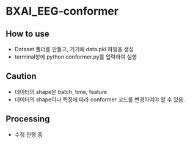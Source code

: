 # BXAI_EEG-conformer
## How to use
- Dataset 폴더를 만들고, 거기에 data.pkl 파일을 생성
- terminal창에 python conformer.py를 입력하여 실행

## Caution
- 데이터의 shape은 batch, time, feature
- 데이터의 shape이나 특징에 따라 conformer 코드를 변경하여야 할 수 있음.

## Processing
- 수정 진행 중
